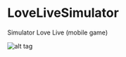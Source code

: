 LoveLiveSimulator
=================

Simulator Love Live (mobile game)

![alt tag](http://i.imgur.com/pTI8bg6.png)
